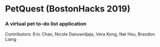 # PetQuest (BostonHacks 2019)
### A virtual pet to-do list application

Contributors: Eric Chao, Nicole Danuwidjaja, Vera Kong, Nat Hsu, Brandon Liang

